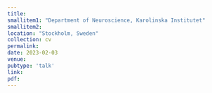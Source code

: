 ```yaml
---
title: 
smallitem1: "Department of Neuroscience, Karolinska Institutet"
smallitem2: 
location: "Stockholm, Sweden"
collection: cv
permalink:
date: 2023-02-03
venue: 
pubtype: 'talk'
link: 
pdf: 
---
```

